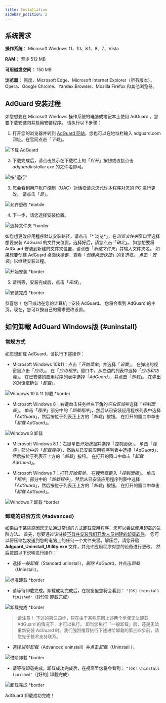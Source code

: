 ```yaml
---
title: Installation
sidebar_position: 2
---
```


## 系统需求

**操作系统**： Microsoft Windows 11、10、8.1、8、7、Vista

**RAM**： 至少 512 MB

**可用磁盘空间**： 150 MB

**浏览器**： 百度、Microsoft Edge、Microsoft Internet Explorer（所有版本）、Opera、Google Chrome、Yandex.Browser、Mozilla Firefox 和其他浏览器。

## AdGuard 安装过程

如您想要在 Microsoft Windows 操作系统的电脑或笔记本上使用 AdGuard ，您要下载安装包并启用安装程序。 请执行以下步骤：

1) 打开您的浏览器并转到 [AdGuard 网站](http://adguard.com)。您也可以在地址栏输入 adguard.com 网址。在官网点击「*下载*」。

![下载 AdGuard](https://cdn.adtidy.org/content/kb/ad_blocker/windows/installation/download-from-website.png)

2) 下载完成后，请点击显示在下载栏上的「*打开*」按钮或直接点击 *adguardInstaller.exe* 的文件名即可。

![按"运行"](https://cdn.adtidy.org/content/kb/ad_blocker/windows/installation/click-download.png)

3) 您会看到用户账户控制（UAC）对话框请求您允许本程序对您的 PC 进行更改。 请点击「*是*」。

![允许更改 *mobile](https://cdn.adtidy.org/content/kb/ad_blocker/windows/installation/allow-changes.png)

4) 下一步，请您选择安装位置。

![选择文件夹 *border](https://cdn.adtidy.org/content/kb/ad_blocker/windows/installation/install-wizard.png)

如您想更改应用程序默认安装路径，请点击「* 浏览*」，在*浏览文件夹*窗口里选择想要安装 AdGuard 的文件夹位置。选择好后，请您点击「*确定*」。 如您想要将 AdGuard 安装到新建的文件夹位置，请点击「*新建文件夹*」并输入文件夹名。 如果想要创建 AdGuard 桌面快捷键，查看「*创建桌面快捷*」的复选框。 点击「*安装*」以继续安装过程。

![开始安装 *border](https://cdn.adtidy.org/content/kb/ad_blocker/windows/installation/start-install.png)

5) 请稍等，安装完成后，点击「*完成*」。

![安装完成 *border](https://cdn.adtidy.org/content/kb/ad_blocker/windows/installation/finish-install.png)

恭喜您！ 您已成功在您的计算机上安装 AdGuard。 您将会看到 AdGuard 的主页。现在，您可以按自己的需求更改设置。

## 如何卸载 AdGuard Windows版 {#uninstall}

### 常规方式

如您想卸载 AdGuard，请执行下述操作：

* Microsoft Windows 10&11：点击「*开始菜单*」并选择「*设置*」。 在弹出的视窗里点击「*应用*」。 在「*应用程序*」窗口中，从左边的列表中选择「*应用和功能*」。 在已安装的应用程序列表中选择「*AdGuard*」，并点击「*卸载*」。 在弹出的对话框确认「*卸载*」。

![Windows 10 & 11 卸载 *border](https://cdn.adtidy.org/content/kb/ad_blocker/windows/installation/win10-uninstall.png)

* Microsoft Windows 8：右键单击任务栏左下角的*空白区域*并选择「*控制面板*」。 单击「*程序*」部分中的「*卸载程序*」，然后从已安装应用程序列表中选择「*AdGuard*」，然后按位于列表正上方的「*卸载*」按钮。 在打开的窗口中单击「*卸载 AdGuard*」。

![Windows 8 卸载](https://cdn.adtidy.org/content/kb/ad_blocker/windows/installation/win8-uninstall.png)

* Microsoft Windows 8.1：右键单击*开始按钮*并选择「*控制面板*」。 单击「*程序*」部分中的「*卸载程序*」，然后从已安装应用程序列表中选择「*AdGuard*」，然后按位于列表正上方的「*卸载*」按钮。 在打开的窗口中单击「*卸载 AdGuard*」。

* Microsoft Windows 7：打开*开始菜单*。 在搜索框键入「*控制面板*」。 单击「*程序*」部分中的「*卸载程序*」，然后从已安装应用程序列表中选择「*AdGuard*」，然后按位于列表正上方的「*卸载*」按钮。 在打开的窗口中单击「*卸载 AdGuard*」。

![Windows 7 卸载 *border](https://cdn.adtidy.org/content/kb/ad_blocker/windows/installation/win7-uninstall.png)

### 卸载的进阶方法 {#advanced}

如果由于某些原因您无法通过常规的方式卸载应用程序，您可以尝试使用卸载的进阶方法。 首先，您要通过该链接[下载并安装我们开发人员创建的卸载软件](https://cdn.adtidy.org/public/Adguard/tools/Uninstall_Utility.zip)。 您可以将压缩包发送到您的电脑上的任何一个文件夹里。解压后，请您开启 **Adguard_Uninstall_Utility.exe** 文件，并允许应用程序对您的设备进行更改。 然后按照以下说明进行操作：

* 选择*一般卸载*（Standard uninstall），*删除 AdGuard*，并点击*卸载*（Uninstall）。

![标准卸载 *border](https://cdn.adtidy.org/content/kb/ad_blocker/windows/installation/standard-uninstall.png)

* 请等待卸载完成。卸载成功完成后，在视窗里您将会看到： `"[OK] Uninstall finished"`（[好的] 卸载完成）

![卸载完成 *border](https://cdn.adtidy.org/content/kb/ad_blocker/windows/installation/standard-uninstall-2.png)

> 请注意！ 下述的第三四步，只在由于某些原因上述两个步骤无法卸载 AdGuard 的情况下，才可以执行。 即当您执行「一般卸载」后，还是无法重新安装 AdGuard 时。我们强烈推荐执行下述进阶卸载的第三四步前，请您先于技术支持联系。

* 选择*进阶卸载*（Advanced uninstall）并点击*卸载*（Uninstall ）。

![进阶卸载 *border](https://cdn.adtidy.org/content/kb/ad_blocker/windows/installation/advanced-uninstall.png)

* 请等待卸载完成。卸载成功完成后，在视窗里您将会看到： `"[OK] Uninstall finished"`（[好的] 卸载完成）

![卸载完成 *border](https://cdn.adtidy.org/content/kb/ad_blocker/windows/installation/advanced-uninstall-2.png)

AdGuard 卸载成功完成！